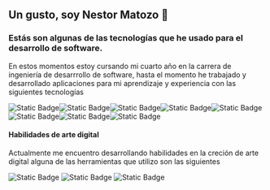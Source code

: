 ## Un gusto, soy Nestor Matozo 👋
<h3>Estás son algunas de las tecnologías que he usado para el desarrollo de software.</h3>
<p>En estos momentos estoy cursando mi cuarto año en la carrera de ingeniería de desarrrollo de software, hasta el momento he trabajado y desarrollado aplicaciones para mi aprendizaje y experiencia con las siguientes tecnologías</p>
<div style="display:flex;">
  <img alt="Static Badge" src="https://img.shields.io/badge/React-%235CB0E0">
  <img alt="Static Badge" src="https://img.shields.io/badge/Node-%235CB0E0a">
  <img alt="Static Badge" src="https://img.shields.io/badge/css3-%231B83DE">
   <img alt="Static Badge" src="https://img.shields.io/badge/backend-%20Asp.net-blue">
   <img alt="Static Badge" src="https://img.shields.io/badge/App%20Desktop-%20C%23-%2329A5FF">


</div>
<div style="display:flex;">
 
 <img alt="Static Badge" src="https://img.shields.io/badge/SQL%20-%20Bases%20de%20datos%20relacionales-%23C5DBD7">
 <img alt="Static Badge" src="https://img.shields.io/badge/App%20Movile-%20Android-%2312C940">
<img alt="Static Badge" src="https://img.shields.io/badge/figma-%23F24E1E.svg?style=for-the-badge&logo=figma&logoColor=white">

</div>

<H4>Habilidades de arte digital</H4>
<p>Actualmente me encuentro desarrollando habilidades en la creción de arte digital alguna de las herramientas que utilizo son las siguientes</p>
<div>
  <img alt="Static Badge" src="https://img.shields.io/badge/blender-%23F5792A.svg?style=for-the-badge&logo=blender&logoColor=white">
   <img alt="Static Badge" src="https://img.shields.io/badge/Krita-203759?style=for-the-badge&logo=krita&logoColor=EEF37B">
   <img alt="Static Badge" src="https://img.shields.io/badge/adobe%20illustrator-%23FF9A00.svg?style=for-the-badge&logo=adobe%20illustrator&logoColor=white">
</div>



